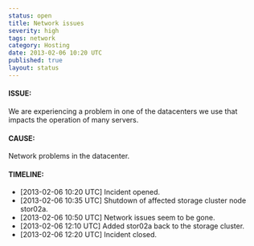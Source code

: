 ```yaml
---
status: open
title: Network issues
severity: high
tags: network
category: Hosting
date: 2013-02-06 10:20 UTC
published: true
layout: status
---
```


#### ISSUE:

We are experiencing a problem in one of the datacenters we use that impacts the operation of many servers. 


#### CAUSE:

Network problems in the datacenter.


#### TIMELINE:

* [2013-02-06 10:20 UTC] Incident opened.
* [2013-02-06 10:35 UTC] Shutdown of affected storage cluster node stor02a.
* [2013-02-06 10:50 UTC] Network issues seem to be gone.
* [2013-02-06 12:10 UTC] Added stor02a back to the storage cluster.
* [2013-02-06 12:20 UTC] Incident closed. 
